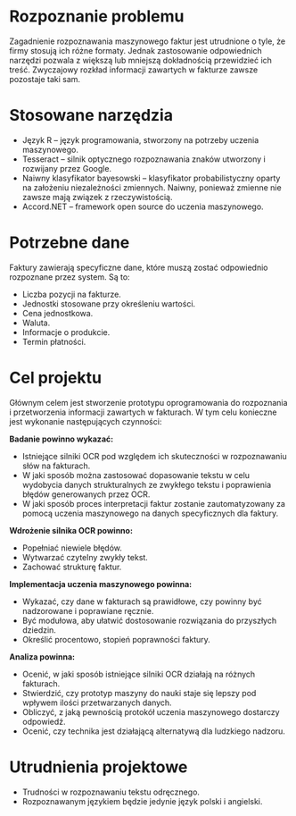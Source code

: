 # Rozpoznanie problemu

Zagadnienie rozpoznawania maszynowego faktur jest utrudnione o tyle, że firmy stosują ich różne formaty. Jednak zastosowanie odpowiednich narzędzi pozwala z większą lub mniejszą dokładnością przewidzieć ich treść. Zwyczajowy rozkład informacji zawartych w fakturze zawsze pozostaje taki sam.

# Stosowane narzędzia

- Język R – język programowania, stworzony na potrzeby uczenia maszynowego.
- Tesseract – silnik optycznego rozpoznawania znaków utworzony i rozwijany przez Google.
- Naiwny klasyfikator bayesowski – klasyfikator probabilistyczny oparty na założeniu niezależności zmiennych. Naiwny, ponieważ zmienne nie zawsze mają związek z rzeczywistością.
- Accord.NET – framework open source do uczenia maszynowego.

# Potrzebne dane

Faktury zawierają specyficzne dane, które muszą zostać odpowiednio rozpoznane przez system. Są to:
- Liczba pozycji na fakturze.
- Jednostki stosowane przy określeniu wartości.
- Cena jednostkowa.
- Waluta.
- Informacje o produkcie.
- Termin płatności.

# Cel projektu

Głównym celem jest stworzenie prototypu oprogramowania do rozpoznania i przetworzenia informacji zawartych w fakturach. W tym celu konieczne jest wykonanie następujących czynności:

**Badanie powinno wykazać:**
- Istniejące silniki OCR pod względem ich skuteczności w rozpoznawaniu słów na fakturach.
- W jaki sposób można zastosować dopasowanie tekstu w celu wydobycia danych strukturalnych ze zwykłego tekstu i poprawienia błędów generowanych przez OCR.
- W jaki sposób proces interpretacji faktur zostanie zautomatyzowany za pomocą uczenia maszynowego na danych specyficznych dla faktury.

**Wdrożenie silnika OCR powinno:**
- Popełniać niewiele błędów.
- Wytwarzać czytelny zwykły tekst.
- Zachować strukturę faktur.

**Implementacja uczenia maszynowego powinna:**
- Wykazać, czy dane w fakturach są prawidłowe, czy powinny być nadzorowane i poprawiane ręcznie.
- Być modułowa, aby ułatwić dostosowanie rozwiązania do przyszłych dziedzin.
- Określić procentowo, stopień poprawności faktury.

**Analiza powinna:**
- Ocenić, w jaki sposób istniejące silniki OCR działają na różnych fakturach.
- Stwierdzić, czy prototyp maszyny do nauki staje się lepszy pod wpływem ilości przetwarzanych danych.
- Obliczyć, z jaką pewnością protokół uczenia maszynowego dostarczy odpowiedź.
- Ocenić, czy technika jest działającą alternatywą dla ludzkiego nadzoru.

# Utrudnienia projektowe
- Trudności w rozpoznawaniu tekstu odręcznego.
- Rozpoznawanym językiem będzie jedynie język polski i angielski.

